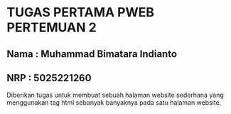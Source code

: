 # TUGAS PERTAMA PWEB PERTEMUAN 2

## Nama : Muhammad Bimatara Indianto
## NRP  : 5025221260


Diberikan tugas untuk membuat sebuah halaman website sederhana yang menggunakan tag html sebanyak banyaknya pada satu halaman website. 
